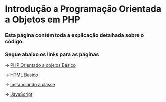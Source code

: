 # Introdução a Programação Orientada a Objetos em PHP

### Esta página contém toda a explicação detalhada sobre o código.

### Segue abaixo os links para as páginas

  


-> [PHP Orientado a objetos Básico](basico.md)

-> [HTML Basico](html.md)

-> [Instanciando a classe](classe.md)

-> [JavaScript](javascript.md)






